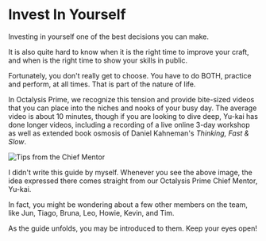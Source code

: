 # Invest In Yourself

Investing in yourself one of the best decisions you can make. 

It is also quite hard to know when it is the right time to improve your craft, and when is the right time to show your skills in public. 

Fortunately, you don't really get to choose. You have to do BOTH, practice and perform, at all times. That is part of the nature of life.

In Octalysis Prime, we recognize this tension and provide bite-sized videos that you can place into the niches and nooks of your busy day. The average video is about 10 minutes, though if you are looking to dive deep, Yu-kai has done longer videos, including a recording of a live online 3-day workshop as well as extended book osmosis of Daniel Kahneman's *Thinking, Fast & Slow*. 

![Tips from the Chief Mentor](/resources/yukaithinks150.png)

I didn't write this guide by myself. Whenever you see the above image, the idea expressed there comes straight from our Octalysis Prime Chief Mentor, Yu-kai. 

In fact, you might be wondering about a few other members on the team, like Jun, Tiago, Bruna, Leo, Howie, Kevin, and Tim. 

As the guide unfolds, you may be introduced to them. Keep your eyes open!